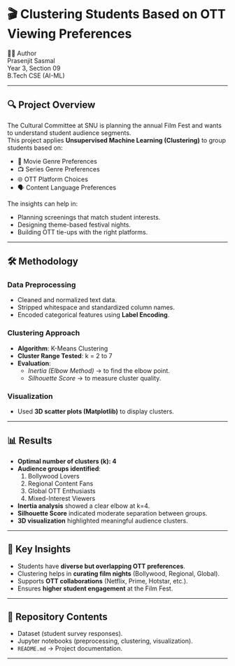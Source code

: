 # 🎬 Clustering Students Based on OTT Viewing Preferences  

👨‍💻 Author  
Prasenjit Sasmal  
Year 3, Section 09  
B.Tech CSE (AI-ML)  

---

## 🔍 Project Overview  
The Cultural Committee at SNU is planning the annual Film Fest and wants to understand student audience segments.  
This project applies **Unsupervised Machine Learning (Clustering)** to group students based on:  

- 🎥 Movie Genre Preferences  
- 📺 Series Genre Preferences  
- 🌐 OTT Platform Choices  
- 🗣️ Content Language Preferences  

The insights can help in:  
- Planning screenings that match student interests.  
- Designing theme-based festival nights.  
- Building OTT tie-ups with the right platforms.  

---

## 🛠️ Methodology  

### Data Preprocessing  
- Cleaned and normalized text data.  
- Stripped whitespace and standardized column names.  
- Encoded categorical features using **Label Encoding**.  

### Clustering Approach  
- **Algorithm**: K-Means Clustering  
- **Cluster Range Tested**: k = 2 to 7  
- **Evaluation**:  
  - *Inertia (Elbow Method)* → to find the elbow point.  
  - *Silhouette Score* → to measure cluster quality.  

### Visualization  
- Used **3D scatter plots (Matplotlib)** to display clusters.  

---

## 📊 Results  
- **Optimal number of clusters (k): 4**  
- **Audience groups identified**:  
  1. Bollywood Lovers  
  2. Regional Content Fans  
  3. Global OTT Enthusiasts  
  4. Mixed-Interest Viewers  
- **Inertia analysis** showed a clear elbow at k=4.  
- **Silhouette Score** indicated moderate separation between groups.  
- **3D visualization** highlighted meaningful audience clusters.  

---

## 🎯 Key Insights  
- Students have **diverse but overlapping OTT preferences**.  
- Clustering helps in **curating film nights** (Bollywood, Regional, Global).  
- Supports **OTT collaborations** (Netflix, Prime, Hotstar, etc.).  
- Ensures **higher student engagement** at the Film Fest.  

---

## 📂 Repository Contents  
-  Dataset (student survey responses).  
-  Jupyter notebooks (preprocessing, clustering, visualization).    
- `README.md` → Project documentation.  

---
